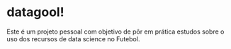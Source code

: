 # datagool!

Este é um projeto pessoal com objetivo de pôr em prática estudos sobre o uso dos recursos de data science no Futebol.
